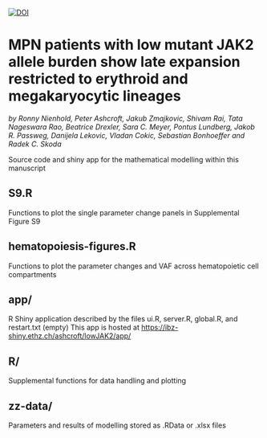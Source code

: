 [![DOI](https://zenodo.org/badge/273248098.svg)](https://zenodo.org/badge/latestdoi/273248098)
# MPN patients with low mutant JAK2 allele burden show late expansion restricted to erythroid and megakaryocytic lineages
*by Ronny Nienhold, Peter Ashcroft, Jakub Zmajkovic, Shivam Rai, Tata Nageswara Rao, Beatrice Drexler, Sara C. Meyer,
Pontus Lundberg, Jakob R. Passweg, Danijela Lekovic, Vladan Cokic, Sebastian Bonhoeffer and Radek C. Skoda*

Source code and shiny app for the mathematical modelling within this manuscript


## S9.R
Functions to plot the single parameter change panels in Supplemental Figure S9

## hematopoiesis-figures.R
Functions to plot the parameter changes and VAF across hematopoietic cell compartments

## app/
R Shiny application described by the files ui.R, server.R, global.R, and restart.txt (empty)
This app is hosted at https://ibz-shiny.ethz.ch/ashcroft/lowJAK2/app/

## R/
Supplemental functions for data handling and plotting

## zz-data/
Parameters and results of modelling stored as .RData or .xlsx files

